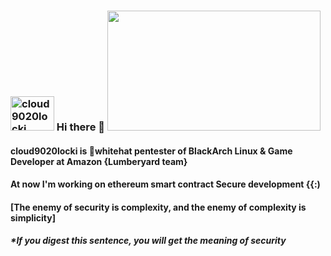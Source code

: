 ### <img src="https://splianel.sirv.com/cloud9020locki.jpg" width="70" height="55" alt="cloud9020locki"/>  Hi there 👋 <img src="https://splianel.sirv.com/maxresdefault.jpg" width="341" height="192" alt="" />
#### cloud9020locki is 🎩whitehat pentester of BlackArch Linux & Game Developer at Amazon {Lumberyard team}
#### At now I'm working on ethereum smart contract Secure development {{:)

#### [The enemy of security is complexity, and the enemy of complexity is simplicity] 
##### *If you digest this sentence, you will get the meaning of security



